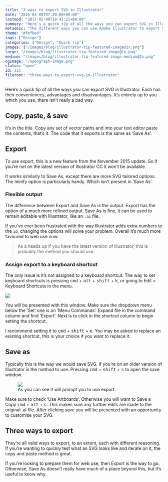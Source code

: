 ```yaml
---
title: "3 ways to export SVG in Illustrator"
date: "2016-03-08T07:30:00+00:00"
lastmod: "2017-02-08T19:41:21+00:00"
summary: "Here’s a quick tip of all the ways you can export SVG in Illustrator. Each have their conveniences, advantages and disadvantages. It’s entirely up to you which you use, there isn’t really a bad way."
metadesc: "The different ways you can use Adobe Illustrator to export SVG. Copy and paste, export and save as."
theme: "#fefbed"
tags: ["Design"]
categories: ["Design", "Quick tip"]
images: ["/images/blog/illustrator-tip-featured-image@2x.png"]
large: "/images/blog/illustrator-tip-featured-image@2x.png"
medium: "/images/blog/illustrator-tip-featured-image-medium@2x.png"
ogImage: "/opengraph-image.png"
status: "open"
id: 116
fileroot: "three-ways-to-export-svg-in-illustrator"
---
```


Here’s a quick tip of all the ways you can export SVG in Illustrator. Each has their conveniences, advantages and disadvantages. It’s entirely up to you which you use, there isn’t really a bad way.

## Copy, paste, & save
It’s in the title. Copy any set of vector paths and into your text editor paste the contents, that’s it. The code that it exports is the same as ‘Save As’.

## Export
To use export, this is a new feature from the November 2015 update. So if you’re not on the latest version of Illustrator CC it won’t be available.

It works similarly to Save As, except there are more SVG tailored options. The minify option is particularly handy. Which isn't present in ‘Save As’.

### Flexible output
The difference between Export and Save As is the output. Export has the option of a much more refined output. Save As is fine, it can be used to remain editable with Illustrator, like an `.ai` file.

If you’ve ever been frustrated with the way Illustrator adds extra numbers to the `id`, changing the options will solve your problem. Overall it’s much more favoured to web use now.

> As a heads up if you have the latest version of Illustrator, this is probably the method you should use.

### Assign export to a keyboard shortcut
The only issue is it’s not assigned to a keyboard shortcut. The way to set keyboard shortcuts is pressing <kbd>cmd</kbd> + <kbd>alt</kbd> + <kbd>shift</kbd> + <kbd>k</kbd>, or going to Edit > Keyboard Shortcuts in the menu.

<div className="article-image flex center">
  <Image src="/images/blog/keyboard-shortcuts.png" width={640} height={783} />
</div>

You will be presented with this window. Make sure the dropdown menu below the ’Set’ one is on ‘Menu Commands’. Expand file in the command column and find ‘Export’. Next is to click in the shortcut column to begin setting the shortcut.

I recommend setting it to <kbd>cmd</kbd> + <kbd>shift</kbd> + <kbd>e</kbd>. You may be asked to replace an existing shortcut, this is your choice if you want to replace it.

## Save as
Typically this is the way we would save SVG. If you’re on an older version of Illustrator is the method to use. Pressing <kbd>cmd</kbd> + <kbd>shift</kbd> + <kbd>s</kbd> to open the save window.

<figure>
<Image src="/images/blog/save-as-window.png" width={640} height={630} />
<figcaption>As you can see it will prompt you to use export.</figcaption>
</figure>

Make sure to check ‘Use Artboards’. Otherwise you will want to Save a Copy <kbd>cmd</kbd> + <kbd>alt</kbd> + <kbd>s</kbd>. This makes sure any further edits are made to the original .ai file. After clicking save you will be presented with an opportunity to customise your SVG.

## Three ways to export
They’re all valid ways to export, to an extent, each with different reasoning. If you’re wanting to quickly test what an SVG looks like and iterate on it, the copy and paste method is great.

If you’re looking to prepare them for web use, then Export is the way to go. Otherwise, Save As doesn’t really have much of a place beyond this, but it’s useful to know why.
